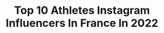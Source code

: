 ---
title: Top 10 Athletes Instagram Influencers In France In 2022
description: >-
  Find top athletes Instagram influencers in France in 2022. Most popular hashtags: #training #lifestyle #armday.
platform: Instagram
hits: 396
text_top: Identify the most popular Instagram profiles on inBeat.
text_bottom: Our search engine holds 396 Instagram influencers like this in France for you to contact.
profiles:
  - username: "houssem_aouar"
    fullname: >-
      Houssem Aouar
    bio: >-
      Football player - HA🎱 @ol & @adidasfootball athlète Parrain de @asp_aider_son_prochain
    location: "France"
    followers: 566438
    engagement: 1645
    commentsToLikes: 0.041704
    id: ck0w2fc89o2mc0i19slx0s6re
    verified: true
    hashtags: "#loscol, #olasm, #adidaszx, #fut"
  - username: "mehran_beirami"
    fullname: >-
      MEHRAN BEIRAMI
    bio: >-
      IFBB Men's Physique Classic 🥇Tehran 2016 🥇Iran 2017 🥇Dubai Muscle Show 2017 and 2018 Athlete @phartak_supplements
    location: "France"
    followers: 84472
    engagement: 1148
    commentsToLikes: 0.033582
    id: ck5znbp9yo5lq0i14qdgfdyec
    verified: false
    hashtags: "#forbody"
  - username: "jonathandavid450"
    fullname: >-
      Jonathan David Jr.
    bio: >-
      Canada Men’s National Team @canadasoccer Lille OSC @losclive Adidas Global Athlete @adidasfootball 📍Lille, France
    location: "France"
    followers: 43074
    engagement: 1472
    commentsToLikes: 0.032880
    id: ck5hfn41tya1i0i11zyjodf9n
    verified: true
    hashtags: "#cobw, #uel, #canmnt, #cnl"
  - username: "lexx.little"
    fullname: >-
      Lexx Little 🧬
    bio: >-
      ▪️ 19 Years Old ▪️ @gorilla_mind ▪️ @gymshark Athlete ▪️ Snapchat | lexx_doeee ▪️ YouTube | Lexx Little ▪️ Newest video & products ⬇️
    location: "France"
    followers: 170242
    engagement: 1029
    commentsToLikes: 0.021566
    id: ck0ttvpsr4ipx0i19tk3qam8d
    verified: false
    hashtags: "#powerlifting, #6weeksout"
  - username: "kalvinnsk"
    fullname: >-
      L'HOMME NSK
    bio: >-
      🌺 Founder & Creative Director @teascodrink 🦾 Hybrid Athlete & Fitness Consultant @nsk.fit 💼 Marketing & Branding Strategist
    location: "France"
    followers: 11190
    engagement: 1334
    commentsToLikes: 0.295121
    id: ck5c8njdj9uxb0i11c8rs20wa
    verified: false
    hashtags: "#portrait, #nskstudio, #blackman, #elegant"
  - username: "scoot2street"
    fullname: >-
      Antoine S2S
    bio: >-
      Athlète & YouTuber (1,3Million❤️) 1er YouTuber Trottinette d’Europe! Ma marque S2S ➡️ @scoot2street_shop 👇RDV les dimanches à 11h11 !
    location: "France"
    followers: 492677
    engagement: 718
    commentsToLikes: 0.016860
    id: ck14k32e5nhl00i19suvyicad
    verified: false
    hashtags: "#sp, #bmx, #velo, #trick"
  - username: "frangibar"
    fullname: >-
      Fran / Ultra Runner
    bio: >-
      IRun ultras around the world 🇨🇱 Inspiring woman 🤩 Never is too late @mujeresalcerro 📌 @spartantrail Ambassador @rockay_running Athlete @clinicameds
    location: "France"
    followers: 43091
    engagement: 373
    commentsToLikes: 0.073921
    id: ck0vxa36mxwuk0i19humtavmp
    verified: false
    hashtags: "#mondaymotivation, #fitover50women, #girlpower, #blessed"
  - username: "naomi_grc2"
    fullname: >-
      Naomi ❥ Diététicienne
    bio: >-
      ✨Coaching diététique sur mesure 🌚J’accompagne les femmes pour en finir avec l’alimentation culpabilité . @gymshark athlete 🇫🇷🇹🇼 . ❥ Formation & ebook
    location: "France"
    followers: 33038
    engagement: 782
    commentsToLikes: 0.025846
    id: ck14ke1x3p2ic0i19e10qem3r
    verified: false
    hashtags: "#gymsharktrain, #women, #girlboss, #liftwithcass"
  - username: "brisco_s3"
    fullname: >-
      𝘽𝙧𝙞𝙨𝙘𝙤 𝘽𝙖𝙨𝙠𝙚𝙩 𝙁𝙧𝙚𝙚𝙨𝙩𝙮𝙡𝙚 🏀
    bio: >-
      🏆𝘊𝘩𝘢𝘮𝘱𝘪𝘰𝘯 𝘥𝘶 𝘔𝘰𝘯𝘥𝘦 𝘍𝘳𝘦𝘦𝘴𝘵𝘺𝘭𝘦 𝘉𝘢𝘴𝘬𝘦𝘵 2013 ⚡Athlète @monsterenergy HydroSport 💪🏽Athlète @bodyandfit_fr 10% CODE: BRISCO10 📨briscofreestyle@hotmail.fr 🎬⬇
    location: "France"
    followers: 93248
    engagement: 1083
    commentsToLikes: 0.015901
    id: ck5c9ilshbhqx0i11jhx781bp
    verified: false
    hashtags: "#stephcurry, #crossover, #sport, #basketballlovers"
  - username: "joseph.delvaux"
    fullname: >-
      Joseph Delvaux
    bio: >-
      20⏰ 5’8” YT| Joseph Delvaux @myproteinus code: JOSEPHMYP @vqfit athlete 👇🏾
    location: "France"
    followers: 35726
    engagement: 841
    commentsToLikes: 0.020793
    id: ck9wfo8uxpqln0j78q4lpcc8y
    verified: false
    hashtags: "#vqfit, #bodybuildingmotivation, #shreddedunion, #gym"
---